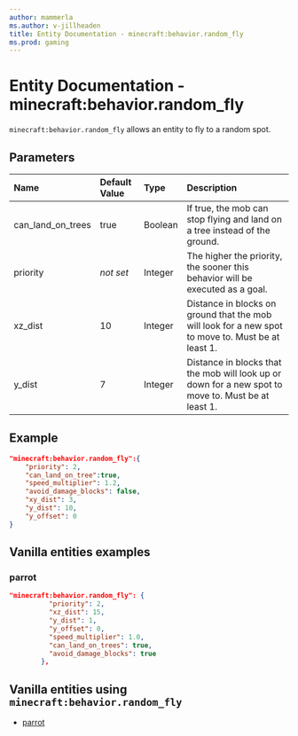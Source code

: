```yaml
---
author: mammerla
ms.author: v-jillheaden
title: Entity Documentation - minecraft:behavior.random_fly
ms.prod: gaming
---
```


# Entity Documentation - minecraft:behavior.random_fly

`minecraft:behavior.random_fly` allows an entity to fly to a random spot.

## Parameters

|Name |Default Value  |Type  |Description  |
|:----------|:----------|:----------|:----------|
| can_land_on_trees| true|Boolean|  If true, the mob can stop flying and land on a tree instead of the ground. |
|priority|*not set*|Integer|The higher the priority, the sooner this behavior will be executed as a goal.|
|xz_dist| 10| Integer| Distance in blocks on ground that the mob will look for a new spot to move to. Must be at least 1. |
| y_dist| 7| Integer| Distance in blocks that the mob will look up or down for a new spot to move to. Must be at least 1. |

## Example

```json
"minecraft:behavior.random_fly":{
    "priority": 2,
    "can_land_on_tree":true,
    "speed_multiplier": 1.2,
    "avoid_damage_blocks": false,
    "xy_dist": 3,
    "y_dist": 10,
    "y_offset": 0
}
```

## Vanilla entities examples

### parrot

```json
"minecraft:behavior.random_fly": {
          "priority": 2,
          "xz_dist": 15,
          "y_dist": 1,
          "y_offset": 0,
          "speed_multiplier": 1.0,
          "can_land_on_trees": true,
          "avoid_damage_blocks": true
        },

``````

## Vanilla entities using `minecraft:behavior.random_fly`

- [parrot](../../../../Source/VanillaBehaviorPack_Snippets/entities/parrot.md)
